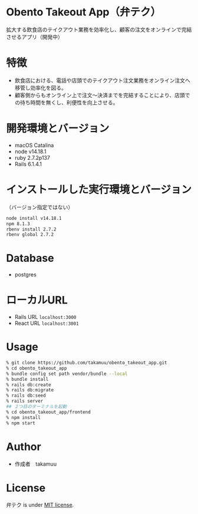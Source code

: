 # Obento Takeout App（弁テク）

拡大する飲食店のテイクアウト業務を効率化し、顧客の注文をオンラインで完結させるアプリ（開発中）
 
# 特徴
 
- 飲食店における、電話や店頭でのテイクアウト注文業務をオンライン注文へ移管し効率化を図る。
- 顧客側からもオンライン上で注文〜決済までを完結することにより、店頭での待ち時間を無くし、利便性を向上させる。

# 開発環境とバージョン
 
* macOS Catalina
* node v14.18.1
* ruby 2.7.2p137
* Rails 6.1.4.1


# インストールした実行環境とバージョン
（バージョン指定ではない）

```zsh
node install v14.18.1
npm 8.1.3
rbenv install 2.7.2
rbenv global 2.7.2
```

# Database

* postgres

# ローカルURL
- Rails URL `localhost:3000`
- React URL `localhost:3001`
 
# Usage
 
```zsh
% git clone https://github.com/takamuu/obento_takeout_app.git
% cd obento_takeout_app
% bundle config set path vendor/bundle --local
% bundle install
% rails db:create
% rails db:migrate
% rails db:seed
% rails server
## ２つ目のターミナルを起動
% cd obento_takeout_app/frontend
% npm install
% npm start
```
 
# Author
 
* 作成者　takamuu
 
# License
 
弁テク is under [MIT license](https://en.wikipedia.org/wiki/MIT_License).



